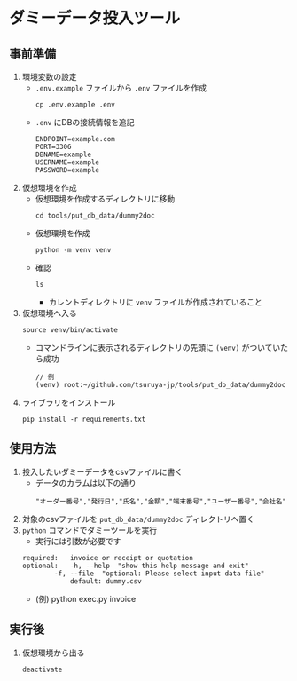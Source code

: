 # ダミーデータ投入ツール

## 事前準備

1. 環境変数の設定
	- `.env.example` ファイルから `.env` ファイルを作成
		```
		cp .env.example .env
		```
	- `.env` にDBの接続情報を追記
		```text:.env
		ENDPOINT=example.com
		PORT=3306
		DBNAME=example
		USERNAME=example
		PASSWORD=example
		```
1. 仮想環境を作成
	- 仮想環境を作成するディレクトリに移動
		```
		cd tools/put_db_data/dummy2doc
		```
	- 仮想環境を作成
		```
		python -m venv venv
		```
	- 確認
		```
		ls 
		```
		- カレントディレクトリに `venv` ファイルが作成されていること
1. 仮想環境へ入る
	```
	source venv/bin/activate
	```
	- コマンドラインに表示されるディレクトリの先頭に `(venv)` がついていたら成功
		```
		// 例
		(venv) root:~/github.com/tsuruya-jp/tools/put_db_data/dummy2doc
		```
1. ライブラリをインストール
	```
	pip install -r requirements.txt
	```

## 使用方法
1. 投入したいダミーデータをcsvファイルに書く
	- データのカラムは以下の通り
		```
		"オーダー番号","発行日","氏名","金額","端末番号","ユーザー番号","会社名"
		```
1. 対象のcsvファイルを `put_db_data/dummy2doc` ディレクトリへ置く
1. `python` コマンドでダミーツールを実行
	- 実行には引数が必要です
	```
	required:	invoice or receipt or quotation
	optional:	-h, --help	"show this help message and exit"	
			-f, --file	"optional: Please select input data file"
				default: dummy.csv
	```
	- (例) python exec.py invoice

## 実行後
1. 仮想環境から出る
	```
	deactivate
	```
